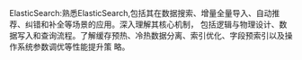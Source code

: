 ElasticSearch:熟悉ElasticSearch,包括其在数据搜索、增量全量导入、自动推荐、纠错和补全等场景的应用。深入理解其核心机制，
包括逻辑与物理设计、数据写入和查询流程。了解缓存预热、冷热数据分离、索引优化、字段预索引以及操作系统参数调优等性能提升策
略。